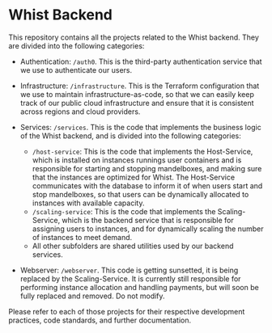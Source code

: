 # Whist Backend

This repository contains all the projects related to the Whist backend. They are divided into the following categories:

- Authentication: `/auth0`. This is the third-party authentication service that we use to authenticate our users.

- Infrastructure: `/infrastructure`. This is the Terraform configuration that we use to maintain infrastructure-as-code, so that we can easily keep track of our public cloud infrastructure and ensure that it is consistent across regions and cloud providers.

- Services: `/services`. This is the code that implements the business logic of the Whist backend, and is divided into the following categories:
    - `/host-service`: This is the code that implements the Host-Service, which is installed on instances runnings user containers and is responsible for starting and stopping mandelboxes, and making sure that the instances are optimized for Whist. The Host-Service communicates with the database to inform it of when users start and stop mandelboxes, so that users can be dynamically allocated to instances with available capacity.
    - `/scaling-service`: This is the code that implements the Scaling-Service, which is the backend service that is responsible for assigning users to instances, and for dynamically scaling the number of instances to meet demand.
    - All other subfolders are shared utilities used by our backend services.

- Webserver: `/webserver`. This code is getting sunsetted, it is being replaced by the Scaling-Service. It is currently still responsible for performing instance allocation and handling payments, but will soon be fully replaced and removed. Do not modify.

Please refer to each of those projects for their respective development practices, code standards, and further documentation.

    